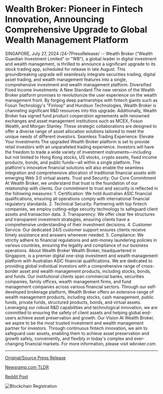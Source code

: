 # Wealth Broker: Pioneer in Fintech Innovation, Announcing Comprehensive Upgrade to Global Wealth Management Platform

SINGAPORE, July 27, 2024 /24-7PressRelease/ -- Wealth Broker ("Wealth Guardian Investment Limited" or "WB"), a global leader in digital investment and wealth management, is thrilled to announce a significant upgrade to its stock trading app, scheduled for release in late August. This groundbreaking upgrade will seamlessly integrate securities trading, digital asset trading, and wealth management features into a single, comprehensive investment and wealth management platform.  Diversified Fixed Income Investments: A New Standard The new version of the Wealth Broker platform promises to revolutionize the user experience on the wealth management front. By forging deep partnerships with fintech giants such as Fosun Technology's "Finloop" and Hundsun Technologies, Wealth Broker is channeling significant R&D resources into this upgrade. Additionally, Wealth Broker has signed fund product cooperation agreements with renowned exchanges and asset management institutions such as MCEX, Fosun Wealth, and Morgan Stanley. These strategic collaborations are designed to offer a diverse range of asset allocation solutions tailored to meet the unique needs of different investors.  Seamless Trading Experience: Elevate Your Investments The upgraded Wealth Broker platform is set to provide retail investors with an unparalleled trading experience. Investors will have the freedom to trade a wide variety of investment instruments—including but not limited to Hong Kong stocks, US stocks, crypto assets, fixed income products, bonds, and public funds—all within a single platform. The platform's innovative financial solutions will also enable the seamless integration and comprehensive allocation of traditional financial assets with emerging Web 3.0 virtual assets.  Trust and Security: Our Core Commitment At Wealth Broker, we understand that trust is the foundation of our relationship with clients. Our commitment to trust and security is reflected in the following measures: 1. Certification: We hold Australian ASIC financial qualifications, ensuring all operations comply with international financial regulatory standards. 2. Technical Security: Partnering with top fintech companies, we employ cutting-edge security technology to safeguard client assets and transaction data. 3. Transparency: We offer clear fee structures and transparent investment strategies, ensuring clients have a comprehensive understanding of their investment decisions. 4. Customer Service: Our dedicated 24/5 customer support ensures clients receive timely assistance and answers whenever needed. 5. Compliance: We strictly adhere to financial regulations and anti-money laundering policies in various countries, ensuring the legality and compliance of our business operations.  About Wealth Broker Wealth Broker, headquartered in Singapore, is a premier digital one-stop investment and wealth management platform with Australian ASIC financial qualifications. We are dedicated to providing global individual investors with a comprehensive range of cross-border asset and wealth management products, including stocks, bonds, and funds. Our institutional clients span commercial banks, securities companies, family offices, wealth management firms, and fund management companies across various financial sectors.  Through our self-developed brokerage platform, Wealth Broker offers an extensive range of wealth management products, including stocks, cash management, public funds, private funds, structured products, bonds, and virtual assets. Leveraging our robust R&D capabilities and technological innovation, we are committed to ensuring the safety of client assets and helping global end-users achieve asset preservation and growth.  Our Vision At Wealth Broker, we aspire to be the most trusted investment and wealth management partner for investors. Through continuous fintech innovation, we aim to safeguard user assets, enabling them to achieve asset preservation and growth safely, conveniently, and flexibly in today's complex and ever-changing financial markets.  For more information, please visit wbroker.com. 

---

[Original/Source Press Release](https://www.24-7pressrelease.com/press-release/512891/wealth-broker-pioneer-in-fintech-innovation-announcing-comprehensive-upgrade-to-global-wealth-management-platform)
                    

[Newsramp.com TLDR](None) 



[Reddit Post](https://www.reddit.com/r/technology_press/comments/1edagae/wealth_broker_announces_major_upgrade_to_stock/) 



![Blockchain Registration](https://cdn.newsramp.app/24-7PressRelease/qrcode/247/27/ableqxnV.webp)